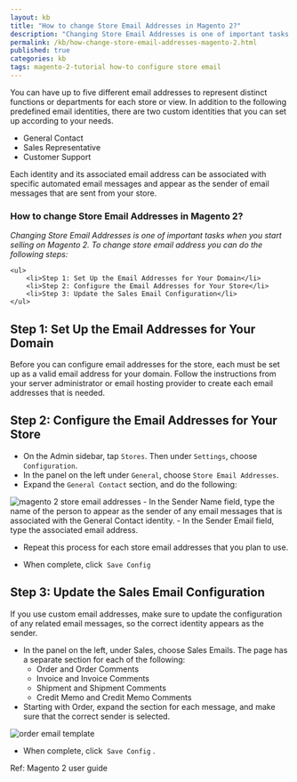 ```yaml
---
layout: kb
title: "How to change Store Email Addresses in Magento 2?"
description: "Changing Store Email Addresses is one of important tasks when you start selling on Magento 2. To change store email address you can do the following steps"
permalink: /kb/how-change-store-email-addresses-magento-2.html
published: true
categories: kb 
tags: magento-2-tutorial how-to configure store email
---
```



You can have up to five different email addresses to represent distinct functions or departments
for each store or view. In addition to the following predefined email identities, there are two
custom identities that you can set up according to your needs.

- General Contact
- Sales Representative
- Customer Support

Each identity and its associated email address can be associated with specific automated email
messages and appear as the sender of email messages that are sent from your store.


<div itemscope="" itemtype="http://schema.org/Question">
	<h3 itemprop="name description">How to change Store Email Addresses in Magento 2?</h3>
</div>

<div itemprop="suggestedAnswer acceptedAnswer" itemscope="" itemtype="http://schema.org/Answer">
	<i itemprop="text">Changing Store Email Addresses is one of important tasks when you start selling on Magento 2. To change store email address you can do the following steps:</i>

	<ul>
		<li>Step 1: Set Up the Email Addresses for Your Domain</li>
		<li>Step 2: Configure the Email Addresses for Your Store</li>
		<li>Step 3: Update the Sales Email Configuration</li>
	</ul>

</div>



## Step 1: Set Up the Email Addresses for Your Domain

Before you can configure email addresses for the store, each must be set up as a valid email
address for your domain. Follow the instructions from your server administrator or email
hosting provider to create each email addresses that is needed.

## Step 2: Configure the Email Addresses for Your Store

- On the Admin sidebar, tap `Stores`. Then under `Settings`, choose `Configuration`.
- In the panel on the left under `General`, choose `Store Email Addresses`.
- Expand the `General Contact` section, and do the following:

![magento 2 store email addresses](https://lh5.googleusercontent.com/YBWoihCHcPJVx4JBgAv1dWpEzhdHwMoz17udL2m2LqnZMLHbl9qQO7Qfp95OyegJ6eAhI6-rlHEiYyYrqFo9tXO7RShV3qelD6x1sberh7e25wUxN31jiwWu20hw9FqZ2aCkCgBf)
	- In the Sender Name field, type the name of the person to appear as the sender of any
email messages that is associated with the General Contact identity.
	- In the Sender Email field, type the associated email address.

- Repeat this process for each store email addresses that you plan to use.

- When complete, click  `Save Config`

## Step 3: Update the Sales Email Configuration

If you use custom email addresses, make sure to update the configuration of any related email
messages, so the correct identity appears as the sender.


- In the panel on the left, under Sales, choose Sales Emails. The page has a separate section for
each of the following:
	- Order and Order Comments
	- Invoice and Invoice Comments
	- Shipment and Shipment Comments
	- Credit Memo and Credit Memo Comments
- Starting with Order, expand the section for each message, and make sure that the correct
sender is selected.


![order email template](https://lh3.googleusercontent.com/ueUWbehCZKxUGW3Q-9OLRSDzevyGqZLauZgU6jKPgb0RQl3c8Q15FIiUfQHh2Kkr_MesoF_wuaL1thYvCa3XucoLCyGkb2JFzIqgBwTKKMpkEiiV1OoyYciCjeaux0qtms3_z2kG)

- When complete, click  `Save Config` .


Ref: Magento 2 user guide



